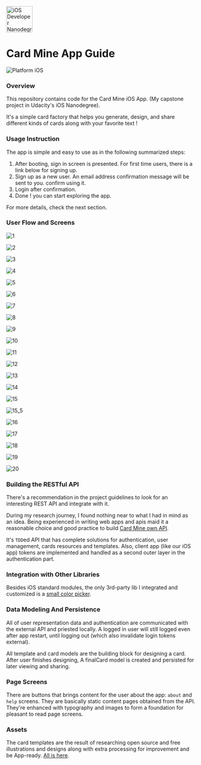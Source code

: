 <img src="https://s3-us-west-1.amazonaws.com/udacity-content/degrees/catalog-images/nd003.png" alt="iOS Developer Nanodegree logo" height="70" >

# Card Mine App Guide

![Platform iOS](https://img.shields.io/badge/nanodegree-iOS-blue.svg)


### Overview
This repository contains code for the Card Mine iOS App. 
(My capstone project in Udacity's iOS Nanodegree).

It's a simple card factory that helps you generate, design, and share different kinds of cards along with your favorite text !


### Usage Instruction 
The app is simple and easy to use as in the following summarized steps:

  1) After booting, sign in screen is presented. For first time users, there is a link below for signing up.
  2) Sign up as a new user. An email address confirmation message will be sent to you. confirm using it.
  3) Login after confirmation.
  4) Done ! you can start exploring the app.

For more details, check the next section.


### User Flow and Screens 

![1](https://raw.githubusercontent.com/abarrak/card-mine/master/screen-shots/1.png)

![2](https://raw.githubusercontent.com/abarrak/card-mine/master/screen-shots/2.png)

![3](https://raw.githubusercontent.com/abarrak/card-mine/master/screen-shots/3.png)

![4](https://raw.githubusercontent.com/abarrak/card-mine/master/screen-shots/4.png)

![5](https://raw.githubusercontent.com/abarrak/card-mine/master/screen-shots/5.png)

![6](https://raw.githubusercontent.com/abarrak/card-mine/master/screen-shots/6.png)

![7](https://raw.githubusercontent.com/abarrak/card-mine/master/screen-shots/7.png)

![8](https://raw.githubusercontent.com/abarrak/card-mine/master/screen-shots/8.png)

![9](https://raw.githubusercontent.com/abarrak/card-mine/master/screen-shots/9.png)

![10](https://raw.githubusercontent.com/abarrak/card-mine/master/screen-shots/10.png)

![11](https://raw.githubusercontent.com/abarrak/card-mine/master/screen-shots/11.png)

![12](https://raw.githubusercontent.com/abarrak/card-mine/master/screen-shots/12.png)

![13](https://raw.githubusercontent.com/abarrak/card-mine/master/screen-shots/13.png)

![14](https://raw.githubusercontent.com/abarrak/card-mine/master/screen-shots/14.png)

![15](https://raw.githubusercontent.com/abarrak/card-mine/master/screen-shots/15.png)

![15_5](https://raw.githubusercontent.com/abarrak/card-mine/master/screen-shots/15_5.png)

![16](https://raw.githubusercontent.com/abarrak/card-mine/master/screen-shots/16.png)

![17](https://raw.githubusercontent.com/abarrak/card-mine/master/screen-shots/17.png)

![18](https://raw.githubusercontent.com/abarrak/card-mine/master/screen-shots/18.png)

![19](https://raw.githubusercontent.com/abarrak/card-mine/master/screen-shots/19.png)

![20](https://raw.githubusercontent.com/abarrak/card-mine/master/screen-shots/20.png)


### Building the RESTful API 
There's a recommendation in the project guidelines to look for an interesting REST API and integrate with it.

During my research journey, I found nothing near to what I had in mind as an idea. 
Being experienced in writing web apps and apis maid it a reasonable choice and good practice to build [Card Mine own API](https://github.com/abarrak/card-mine-api). 

It's `TDD`ed API that has complete solutions for authentication, user management, cards resources and templates.
Also, client app (like our iOS app) tokens are implemented and handled as a second outer layer in the authentication part.


### Integration with Other Libraries 
Besides iOS standard modules, the only 3rd-party lib I integrated and customized is a [small color picker](https://github.com/EthanStrider/ColorPickerExample).


### Data Modeling And Persistence 
All of user representation data and authentication are communicated with the external API and priested locally.
A logged in user will still logged even after app restart, until logging out (which also invalidate login tokens external).

All template and card models are the building block for designing a card.
After user finishes designing, A finalCard model is created and persisted for later viewing and sharing.

### Page Screens
There are buttons that brings content for the user about the app: `about` and `help` screens.
They are basically static content pages obtained from the API.
They're enhanced with typography and images to form a foundation for pleasant to read page screens.

### Assets
The card templates are the result of researching open source and free illustrations and designs along with extra processing for improvement and be App-ready.
[All is here](https://github.com/abarrak/card-mine-assets ).
